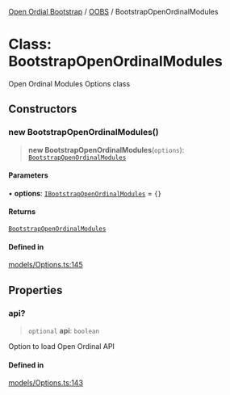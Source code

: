 [Open Ordial Bootstrap](../../README.md) / [OOBS](../README.md) / BootstrapOpenOrdinalModules

# Class: BootstrapOpenOrdinalModules

Open Ordinal Modules Options class

## Constructors

### new BootstrapOpenOrdinalModules()

> **new BootstrapOpenOrdinalModules**(`options`): [`BootstrapOpenOrdinalModules`](BootstrapOpenOrdinalModules.md)

#### Parameters

• **options**: [`IBootstrapOpenOrdinalModules`](../interfaces/IBootstrapOpenOrdinalModules.md) = `{}`

#### Returns

[`BootstrapOpenOrdinalModules`](BootstrapOpenOrdinalModules.md)

#### Defined in

[models/Options.ts:145](https://github.com/open-ordinal/open-ordinal-bootstrap/blob/016feec9b8b1e9113d46e85545127ab92a2172b6/src/models/Options.ts#L145)

## Properties

### api?

> `optional` **api**: `boolean`

Option to load Open Ordinal API

#### Defined in

[models/Options.ts:143](https://github.com/open-ordinal/open-ordinal-bootstrap/blob/016feec9b8b1e9113d46e85545127ab92a2172b6/src/models/Options.ts#L143)
